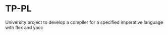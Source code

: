 # TP-PL
University project to develop a compiler for a specified imperative language with flex and yacc
